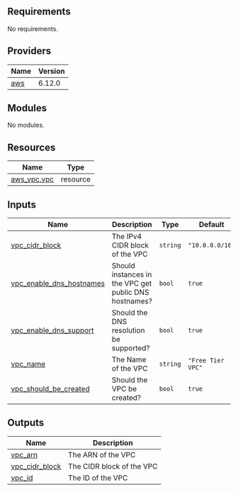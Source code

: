 ## Requirements

No requirements.

## Providers

| Name | Version |
|------|---------|
| <a name="provider_aws"></a> [aws](#provider\_aws) | 6.12.0 |

## Modules

No modules.

## Resources

| Name | Type |
|------|------|
| [aws_vpc.vpc](https://registry.terraform.io/providers/hashicorp/aws/latest/docs/resources/vpc) | resource |

## Inputs

| Name | Description | Type | Default | Required |
|------|-------------|------|---------|:--------:|
| <a name="input_vpc_cidr_block"></a> [vpc\_cidr\_block](#input\_vpc\_cidr\_block) | The IPv4 CIDR block of the VPC | `string` | `"10.0.0.0/16"` | no |
| <a name="input_vpc_enable_dns_hostnames"></a> [vpc\_enable\_dns\_hostnames](#input\_vpc\_enable\_dns\_hostnames) | Should instances in the VPC get public DNS hostnames? | `bool` | `true` | no |
| <a name="input_vpc_enable_dns_support"></a> [vpc\_enable\_dns\_support](#input\_vpc\_enable\_dns\_support) | Should the DNS resolution be supported? | `bool` | `true` | no |
| <a name="input_vpc_name"></a> [vpc\_name](#input\_vpc\_name) | The Name of the VPC | `string` | `"Free Tier VPC"` | no |
| <a name="input_vpc_should_be_created"></a> [vpc\_should\_be\_created](#input\_vpc\_should\_be\_created) | Should the VPC be created? | `bool` | `true` | no |

## Outputs

| Name | Description |
|------|-------------|
| <a name="output_vpc_arn"></a> [vpc\_arn](#output\_vpc\_arn) | The ARN of the VPC |
| <a name="output_vpc_cidr_block"></a> [vpc\_cidr\_block](#output\_vpc\_cidr\_block) | The CIDR block of the VPC |
| <a name="output_vpc_id"></a> [vpc\_id](#output\_vpc\_id) | The ID of the VPC |
